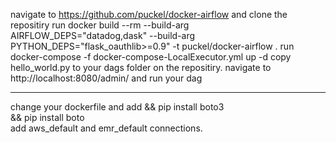 navigate to https://github.com/puckel/docker-airflow and clone the repositiry
run docker build --rm --build-arg AIRFLOW_DEPS="datadog,dask" --build-arg PYTHON_DEPS="flask_oauthlib>=0.9" -t puckel/docker-airflow .
run docker-compose -f docker-compose-LocalExecutor.yml up -d
copy hello_world.py to your dags folder on the repositiry.
navigate to http://localhost:8080/admin/ and run your dag

-----------------------------------
change your dockerfile and add 
  && pip install boto3 \
    && pip install boto \
add aws_default and emr_default connections.

